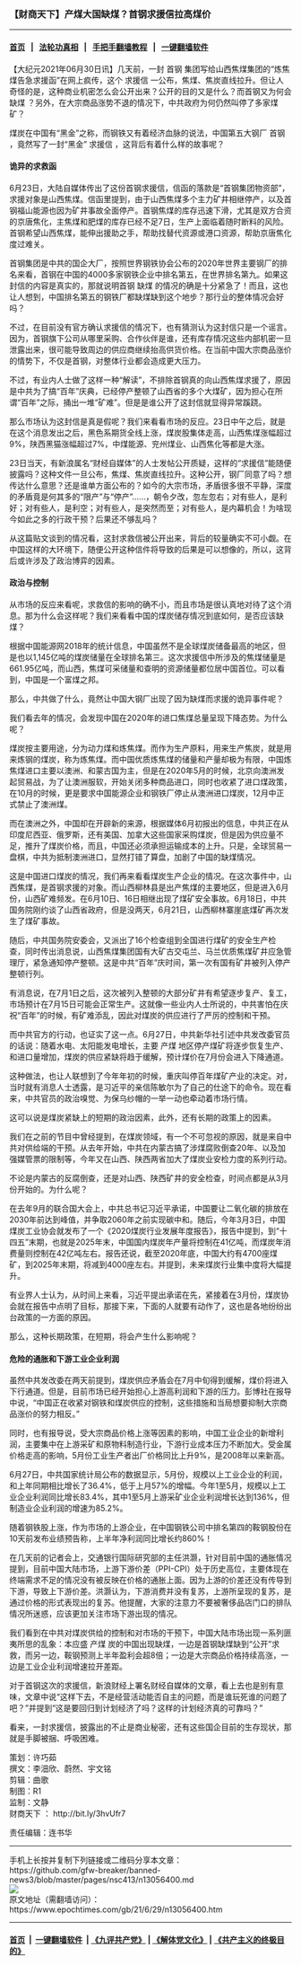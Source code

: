 ### 【财商天下】产煤大国缺煤？首钢求援信拉高煤价
------------------------

#### [首页](https://github.com/gfw-breaker/banned-news3/blob/master/README.md) &nbsp;&nbsp;|&nbsp;&nbsp; [法轮功真相](https://github.com/begood0513/basic/blob/master/README.md)  &nbsp;&nbsp;|&nbsp;&nbsp; [手把手翻墙教程](https://github.com/gfw-breaker/guides/wiki)  &nbsp;&nbsp;|&nbsp;&nbsp; [一键翻墙软件](https://github.com/gfw-breaker/nogfw/blob/master/README.md)  



<div><p>
 【大纪元2021年06月30日讯】几天前，一封
 <ok href="https://www.epochtimes.com/gb/tag/%E9%A6%96%E9%92%A2.html">
  首钢
 </ok>
 集团写给山西焦煤集团的“炼焦煤告急求援函”在网上疯传，这个
 <ok href="https://www.epochtimes.com/gb/tag/%E6%B1%82%E6%8F%B4%E4%BF%A1.html">
  求援信
 </ok>
 一公布，焦煤、焦炭直线拉升。但让人奇怪的是，这种商业机密怎么会公开出来？公开的目的又是什么？而首钢又为何会
 <ok href="https://www.epochtimes.com/gb/tag/%E7%BC%BA%E7%85%A4.html">
  缺煤
 </ok>
 ？另外，在大宗商品涨势不退的情况下，中共政府为何仍然叫停了多家煤矿？
</p>
<p>
 煤炭在中国有“黑金”之称，而钢铁又有着经济血脉的说法，中国第五大钢厂
 <ok href="https://www.epochtimes.com/gb/tag/%E9%A6%96%E9%92%A2.html">
  首钢
 </ok>
 ，竟然写了一封“黑金”
 <ok href="https://www.epochtimes.com/gb/tag/%E6%B1%82%E6%8F%B4%E4%BF%A1.html">
  求援信
 </ok>
 ，这背后有着什么样的故事呢？
</p>
<p>
</p>
<h4>
 诡异的求救函
</h4>
<p>
 6月23日，大陆自媒体传出了这份首钢求援信，信函的落款是“首钢集团物资部”，求援对象是山西焦煤。信函里提到，由于山西焦煤多个主力矿井相继停产，以及首钢福山能源也因为矿井事故全面停产。首钢焦煤的库存迅速下滑，尤其是双方合资的京唐焦化，主焦煤和肥煤的库存已经不足7日，生产上面临着随时断料的风险。首钢希望山西焦煤，能伸出援助之手，帮助找替代资源或港口资源，帮助京唐焦化度过难关。
</p>
<p>
 首钢集团是中共的国企大厂，按照世界钢铁协会公布的2020年世界主要钢厂的排名来看，首钢在中国的4000多家钢铁企业中排名第五，在世界排名第九。如果这封信的内容是真实的，那就说明首钢
 <ok href="https://www.epochtimes.com/gb/tag/%E7%BC%BA%E7%85%A4.html">
  缺煤
 </ok>
 的情况的确是十分紧急了！而且，这也让人想到，中国排名第五的钢铁厂都缺煤缺到这个地步？那行业的整体情况会好吗？
</p>
<p>
 不过，在目前没有官方确认求援信的情况下，也有猜测认为这封信只是一个谣言。因为，首钢旗下公司从哪里采购、合作伙伴是谁，还有库存情况这些内部机密一旦泄露出来，很可能导致周边的供应商继续抬高供货价格。在当前中国大宗商品涨价的情势下，不仅是首钢，对整体行业都会造成更大压力。
</p>
<p>
 不过，有业内人士做了这样一种“解读”，不排除首钢真的向山西焦煤求援了，原因是中共为了搞“百年”庆典，已经停产整顿了山西省的多个大煤矿，因为担心在所谓“百年”之际，捅出一堆“矿难”。但是是谁公开了这封信就显得异常蹊跷。
</p>
<p>
 那么市场认为这封信是真是假呢？我们来看看市场的反应。23日中午之后，就是在这个消息发出之后，黑色系期货全线上涨，煤炭股集体走高，山西焦煤涨幅超过9%，陕西黑猫涨幅超过7%，中煤能源、兖州煤业、山西焦化等都是大涨。
</p>
<p>
 23日当天，有新浪属名“财经自媒体”的人士发帖公开质疑，这样的“求援信”能随便披露吗？这种文件一旦公布，焦煤、焦炭直线拉升。这种公开，钢厂同意了吗？想传达什么意思？还是谁单方面公布的？如今的大宗市场，矛盾很多很不平静，深度的矛盾竟是何其多的“限产”与“停产”……，朝令夕改，忽左忽右；对有些人，是利好；对有些人，是利空；对有些人，是突然而至；对有些人，是内幕机会！为啥现今如此之多的行政干预？后果还不够乱吗？
</p>
<p>
 从这篇贴文谈到的情况看，这封求救信被公开出来，背后的较量确实不可小觑。在中国这样的大环境下，随便公开这种信件将导致的后果是可以想像的，所以，这背后或许涉及了政治博弈的因素。
</p>
<h4>
 政治与控制
</h4>
<p>
 从市场的反应来看呢，求救信的影响的确不小，而且市场是很认真地对待了这个消息。那为什么会这样呢？我们来看看中国的煤炭储存情况到底如何，是否应该缺煤？
</p>
<p>
 根据中国能源网2018年的统计信息，中国虽然不是全球煤炭储备最高的地区，但是也以1,145亿吨的煤炭储量在全球排名第三。这次求援信中所涉及的焦煤储量是661.95亿吨，而山西，焦煤可采储量和查明的资源储量都位居中国首位。可以看到，中国是一个富煤之邦。
</p>
<p>
 那么，中共做了什么，竟然让中国大钢厂出现了因为缺煤而求援的诡异事件呢？
</p>
<p>
 我们看去年的情况，会发现中国在2020年的进口焦煤总量呈现下降态势。为什么呢？
</p>
<p>
 煤炭按主要用途，分为动力煤和炼焦煤。而作为生产原料，用来生产焦炭，就是用来炼钢的煤炭，称为炼焦煤。而中国优质炼焦煤的储量和产量却极为有限，中国炼焦煤进口主要以澳洲、和蒙古国为主，但是在2020年5月的时候，北京向澳洲发起贸易战，为了让澳洲服软，开始关闭多种商品进口，同时也收紧了进口煤政策，在10月的时候，更是要求中国能源企业和钢铁厂停止从澳洲进口煤炭，12月中正式禁止了澳洲煤。
</p>
<p>
 而在澳洲之外，中国却在开辟新的来源，根据媒体6月初报出的信息，中共正在从印度尼西亚、俄罗斯，还有美国、加拿大这些国家采购煤炭，但是因为供应量不足，推升了煤炭价格，而且，中国还必须承担运输成本的上升。只是，全球贸易一盘棋，中共为抵制澳洲进口，显然打错了算盘，加剧了中国的缺煤情况。
</p>
<p>
 这是中国进口煤炭的情况，我们再来看看煤炭生产企业的情况。在这次事件中，山西焦煤，是首钢求援的对象。而山西柳林县是出产焦煤的主要地区，但是进入6月份，山西矿难频发。在6月10日、16日相继出现了煤矿安全事故。6月18日，中共国务院刚约谈了山西省政府，但是没两天，6月21日，山西柳林寨崖底煤矿再次发生了煤矿事故。
</p>
<p>
 随后，中共国务院安委会，又派出了16个检查组到全国进行煤矿的安全生产检查，同时传出消息说，山西焦煤集团国有大矿古交屯兰、马兰优质焦煤矿井应急管理厅，紧急通知停产整顿。这是中共“百年”庆时间，第一次有国有矿井被列入停产整顿行列。
</p>
<p>
 有消息说，在7月1日之后，这次被列入整顿的大部分矿井有希望逐步复产、复工，市场预计在7月15日可能会正常生产。这就像一些业内人士所说的，中共害怕在庆祝“百年”的时候，有矿难添乱，因此对煤炭的供应进行了严厉的控制和干预。
</p>
<p>
 而中共官方的行动，也证实了这一点。6月27日，中共新华社引述中共发改委官员的话说：随着水电、太阳能发电增长，主要
 <ok href="https://www.epochtimes.com/gb/tag/%E4%BA%A7%E7%85%A4.html">
  产煤
 </ok>
 地区停产煤矿将逐步恢复生产、和进口量增加，煤炭的供应紧缺将趋于缓解，预计煤价在7月份会进入下降通道。
</p>
<p>
 这种做法，也让人联想到了今年年初的时候，重庆叫停百年煤矿产业的决定。对，当时就有消息人士透露，是习近平的亲信陈敏尔为了自己的仕途下的命令。现在看来，中共官员的政治嗅觉、为保乌纱帽的一举一动也牵动着市场行情。
</p>
<p>
 这可以说是煤炭紧缺上的短期的政治因素，此外，还有长期的政策上的因素。
</p>
<p>
 我们在之前的节目中曾经提到，在煤炭领域，有一个不可忽视的原因，就是来自中共对供给端的干预。从去年开始，中共在内蒙古搞了涉煤腐败倒查20年、以及加强媒管票的限制等，今年又在山西、陕西两省加大了煤炭业安检力度的系列行动。
</p>
<p>
 不论是内蒙古的反腐倒查，还是对山西、陕西矿井的安全检查，时间点都是从3月份开始的。为什么呢？
</p>
<p>
 在去年9月的联合国大会上，中共总书记习近平承诺，中国要让二氧化碳的排放在2030年前达到峰值，并争取2060年之前实现碳中和。随后，今年3月3日，中国煤炭工业协会就发布了一个《2020煤炭行业发展年度报告》，报告中提到，到“十四五”末期，也就是2025年末，中国国内煤炭年产量将控制在41亿吨，而煤炭年消费量则控制在42亿吨左右。报告还说，截至2020年底，中国大约有4700座煤矿，到2025年末期，将减到4000座左右。并提到，未来煤炭行业集中度将大幅提升。
</p>
<p>
 有业界人士认为，从时间上来看，习近平提出承诺在先，紧接着在3月份，煤炭协会就在报告中点明了目标，那接下来，下面的人就要有动作了，这也是各地纷纷出台政策的一方面的原因。
</p>
<p>
 那么，这种长期政策，在短期，将会产生什么影响呢？
</p>
<h4>
 危险的通胀和下游工业企业利润
</h4>
<p>
 虽然中共发改委在两天前提到，煤炭供应矛盾会在7月中旬得到缓解，煤价将进入下行通道。但是，目前市场已经开始担心上游高利润和下游的压力。彭博社在报导中说，“中国正在收紧对钢铁和煤炭供应的控制，这些措施和当局想要抑制大宗商品涨价的努力相反。”
</p>
<p>
 同时，也有报导说，受大宗商品价格上涨等因素的影响，中国工业企业的新增利润，主要集中在上游采矿和原物料制造行业，下游行业成本压力不断加大。受金属价格走高的影响，5月份工业生产者出厂价格同比上升9%，是2008年以来新高。
</p>
<p>
 6月27日，中共国家统计局公布的数据显示，5月份，规模以上工业企业的利润，和上年同期相比增长了36.4%，低于上月57%的增幅。今年1至5月，规模以上工业企业利润同比增长83.4%，其中1至5月上游采矿业企业利润增长达到136%，但制造业企业利润的增速为85.2%。
</p>
<p>
 随着钢铁股上涨，作为市场的上游企业，在中国钢铁公司中排名第四的鞍钢股份在10天前发布业绩预告称，上半年净利润同比增长约860%！
</p>
<p>
 在几天前的记者会上，交通银行国际研究部的主任洪灏，针对目前中国的通胀情况提到，目前中国大陆市场，上游下游价差（PPI-CPI）处于历史高位，主要体现在终端需求不足的情况没有被反映在价格的通胀上面。因为上游的价差还没有传导到下游，导致上下游价差。洪灏认为，下游消费并没有复苏，上游所呈现的复苏，是通过价格的形式表现出的复苏。他提醒，大家的注意力不要被奢侈品店门口的排队情况所迷惑，应该更加关注市场下游出现的情况。
</p>
<p>
 我们看到在中共对煤炭供给的控制和对市场的干预下，中国大陆市场出现一系列匪夷所思的乱象：本应盛
 <ok href="https://www.epochtimes.com/gb/tag/%E4%BA%A7%E7%85%A4.html">
  产煤
 </ok>
 炭的中国出现缺煤，一边是首钢缺煤缺到“公开”求救，而另一边，鞍钢预测上半年盈利会超8倍；一边是大宗商品价格持续高涨，一边是工业企业利润增速拉开差距。
</p>
<p>
 对于首钢这次的求援信，新浪财经上署名财经自媒体的文章，看上去也是别有意味，文章中说“这样下去，不是经营活动能否自主的问题，而是谁玩死谁的问题了吧？”并提到“这是要回归到计划经济了吗？这样的计划经济真的可靠吗？”
</p>
<p>
 看来，一封求援信，披露出的不止是商业秘密，还有这些国企目前的生存现状，那就是手脚被捆、呼吸困难。
</p>
<p>
 策划：许巧茹
 <br/>
 撰文：李沺欣、蔚然、宇文铭
 <br/>
 剪辑：曲歌
 <br/>
 制图：R1
 <br/>
 监制：文静
 <br/>
 <ok href="https://www.epochtimes.com/gb/tag/%E8%B4%A2%E5%95%86%E5%A4%A9%E4%B8%8B.html">
  财商天下
 </ok>
 ：
 <ok href="http://bit.ly/3hvUfr7">
  http://bit.ly/3hvUfr7
 </ok>
</p>
<p>
 责任编辑：连书华
</p>
</div>
<hr/>
手机上长按并复制下列链接或二维码分享本文章：<br/>
https://github.com/gfw-breaker/banned-news3/blob/master/pages/nsc413/n13056400.md <br/>
<a href='https://github.com/gfw-breaker/banned-news3/blob/master/pages/nsc413/n13056400.md'><img src='https://github.com/gfw-breaker/banned-news3/blob/master/pages/nsc413/n13056400.md.png'/></a> <br/>
原文地址（需翻墙访问）：https://www.epochtimes.com/gb/21/6/29/n13056400.htm


------------------------
#### [首页](https://github.com/gfw-breaker/banned-news3/blob/master/README.md) &nbsp;|&nbsp; [一键翻墙软件](https://github.com/gfw-breaker/nogfw/blob/master/README.md) &nbsp;| [《九评共产党》](https://github.com/gfw-breaker/9ping.md/blob/master/README.md#九评之一评共产党是什么) | [《解体党文化》](https://github.com/gfw-breaker/jtdwh.md/blob/master/README.md) | [《共产主义的终极目的》](https://github.com/gfw-breaker/gczydzjmd.md/blob/master/README.md)


<img src='http://gfw-breaker.win/banned-news3/pages/nsc413/n13056400.md' width='0px' height='0px'/>